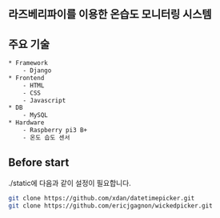 ## 라즈베리파이를 이용한 온습도 모니터링 시스템

## 주요 기술
```sh
* Framework
    - Django
* Frontend
    - HTML
    - CSS
    - Javascript
* DB
    - MySQL
* Hardware
    - Raspberry pi3 B+
    - 온도 습도 센서
```

## Before start
./static에 다음과 같이 설정이 필요합니다.
```sh
git clone https://github.com/xdan/datetimepicker.git
git clone https://github.com/ericjgagnon/wickedpicker.git
```
